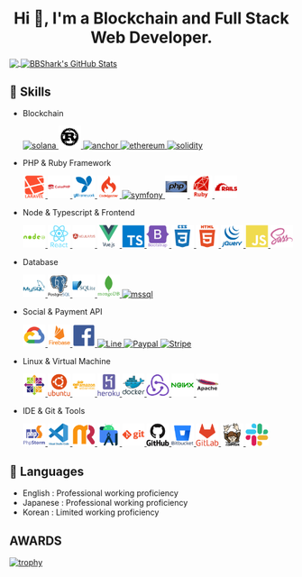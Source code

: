 <h1 align="center">Hi 👋, I'm a Blockchain and Full Stack Web Developer.</h1>
<p>
  <a href="https://github.com/bluestar0505/" >
    <img align="center" src="https://github-readme-stats.vercel.app/api/top-langs/?layout=compact&username=bluestar0505&hide=java,html,php&title_color=ffffff&text_color=c9cacc&icon_color=2bbc8a&bg_color=1d1f21" height="180px"/>
  </a>
  
  <a href="https://github.com/bluestar0505/" >
    <img align="center" src="https://github-readme-stats.vercel.app/api?username=bluestar0505&show_icons=true&line_height=27&count_private=true&title_color=ffffff&text_color=c9cacc&icon_color=2bbc8a&bg_color=1d1f21" alt="BBShark's GitHub Stats" height="180px"/>
  </a>
 </p>  
 
## 🔧 Skills

<ul>
<li> Blockchain
    <p align="left">
        <a href="https://solana.com/" target="_blank" rel="noreferrer"> <img src="https://avatars.githubusercontent.com/u/35608259?s=200&v=4" alt="solana" width="40" height="40"/> </a>
        <a href="https://www.rust-lang.org" target="_blank" rel="noreferrer"> <img src="https://raw.githubusercontent.com/devicons/devicon/master/icons/rust/rust-plain.svg" alt="rust" width="40" height="40"/> </a>
        <a href="https://project-serum.github.io/anchor/" target="_blank" rel="noreferrer"> <img src="https://camo.githubusercontent.com/0542190d13e5a50f7d601abc4bfde84cf02af2ca786af519e78411f43f3ca9c0/68747470733a2f2f6d656469612e646973636f72646170702e6e65742f6174746163686d656e74732f3831333434343531343934393130333635382f3839303237383532303535333630333039322f6578706f72742e706e673f77696474683d373436266865696768743d373436" alt="anchor" width="40" height="40"/> </a>
        <a href="https://ethers.org/" target="_blank" rel="noreferrer"> <img src="https://icons.iconarchive.com/icons/cjdowner/cryptocurrency-flat/256/Ethereum-ETH-icon.png" alt="ethereum" width="40" height="40"/> </a>
        <a href="https://docs.soliditylang.org/" target="_blank" rel="noreferrer"> <img src="https://docs.soliditylang.org/en/v0.8.10/_static/logo.svg" alt="solidity" width="40" height="40"/> </a>
    </p>
</li>

<li> PHP & Ruby Framework
    <p align="left">
        <a href="https://laravel.com/" target="_blank" rel="noreferrer"><img src="https://raw.githubusercontent.com/devicons/devicon/master/icons/laravel/laravel-plain-wordmark.svg" alt="laravel" width="40" height="40"/> </a>
        <a href="https://cakephp.org/" target="_blank" rel="noreferrer"><img src="https://raw.githubusercontent.com/devicons/devicon/master/icons/cakephp/cakephp-plain-wordmark.svg" alt="cakephp" width="40" height="40"/> </a>
        <a href="https://www.yiiframework.com/" target="_blank" rel="noreferrer"><img src="https://raw.githubusercontent.com/devicons/devicon/master/icons/yii/yii-plain-wordmark.svg" alt="yii" width="40" height="40"/> </a>
        <a href="https://codeigniter.com//" target="_blank" rel="noreferrer"><img src="https://raw.githubusercontent.com/devicons/devicon/master/icons/codeigniter/codeigniter-plain-wordmark.svg" alt="codeigniter" width="40" height="40"/> </a>
        <a href="https://symfony.com" target="_blank" rel="noreferrer"> <img src="https://symfony.com/logos/symfony_black_03.svg" alt="symfony" width="40" height="40"/> </a>
        <a href="https://www.php.net" target="_blank" rel="noreferrer"> <img src="https://raw.githubusercontent.com/devicons/devicon/master/icons/php/php-original.svg" alt="php" width="40" height="40"/> </a>
        <a href="https://www.ruby-lang.org" target="_blank" rel="noreferrer"><img src="https://raw.githubusercontent.com/devicons/devicon/master/icons/ruby/ruby-plain-wordmark.svg" alt="ruby" width="40" height="40"/> </a>
        <a href="https://rubyonrails.org/" target="_blank" rel="noreferrer"><img src="https://raw.githubusercontent.com/devicons/devicon/master/icons/rails/rails-plain-wordmark.svg" alt="Ruby on Rails" width="40" height="40"/> </a>
    </p>
</li>

<li> Node & Typescript & Frontend
    <p align="left">
        <a href="https://nodejs.org" target="_blank" rel="noreferrer"> <img src="https://raw.githubusercontent.com/devicons/devicon/master/icons/nodejs/nodejs-plain-wordmark.svg" alt="nodejs" width="40" height="40"/> </a>
        <a href="https://reactjs.org/" target="_blank" rel="noreferrer"> <img src="https://raw.githubusercontent.com/devicons/devicon/master/icons/react/react-original-wordmark.svg" alt="react" width="40" height="40"/> </a>
        <a href="https://ubuntu.com" target="_blank" rel="noreferrer"> <img src="https://raw.githubusercontent.com/devicons/devicon/master/icons/angularjs/angularjs-plain-wordmark.svg" alt="ubuntu" width="40" height="40"/> </a>
        <a href="https://vuejs.org/" target="_blank" rel="noreferrer"><img src="https://raw.githubusercontent.com/devicons/devicon/master/icons/vuejs/vuejs-original-wordmark.svg" alt="vuejs" width="40" height="40"/> </a>
        <a href="https://www.typescriptlang.org/" target="_blank" rel="noreferrer"> <img src="https://raw.githubusercontent.com/devicons/devicon/master/icons/typescript/typescript-original.svg" alt="typescript" width="40" height="40"/> </a>
        <a href="https://getbootstrap.com" target="_blank" rel="noreferrer"> <img src="https://raw.githubusercontent.com/devicons/devicon/master/icons/bootstrap/bootstrap-plain-wordmark.svg" alt="bootstrap" width="40" height="40"/> </a>
        <a href="https://www.w3schools.com/css/" target="_blank" rel="noreferrer"> <img src="https://raw.githubusercontent.com/devicons/devicon/master/icons/css3/css3-plain-wordmark.svg" alt="css3" width="40" height="40"/> </a>
        <a href="https://www.w3.org/html/" target="_blank" rel="noreferrer"> <img src="https://raw.githubusercontent.com/devicons/devicon/master/icons/html5/html5-plain-wordmark.svg" alt="html5" width="40" height="40"/> </a>
        <a href="https://jquery.com/" target="_blank" rel="noreferrer"> <img src="https://raw.githubusercontent.com/devicons/devicon/master/icons/jquery/jquery-plain-wordmark.svg" alt="jquery" width="40" height="40"/> </a>
        <a href="https://developer.mozilla.org/en-US/docs/Web/JavaScript" target="_blank" rel="noreferrer"> <img src="https://raw.githubusercontent.com/devicons/devicon/master/icons/javascript/javascript-plain.svg" alt="javascript" width="40" height="40"/> </a>
        <a href="https://sass-lang.com" target="_blank" rel="noreferrer"> <img src="https://raw.githubusercontent.com/devicons/devicon/master/icons/sass/sass-original.svg" alt="sass" width="40" height="40"/> </a>
    </p>
</li>

<li> Database
    <p align="left">
        <a href="https://www.mysql.com/" target="_blank" rel="noreferrer"> <img src="https://raw.githubusercontent.com/devicons/devicon/master/icons/mysql/mysql-plain-wordmark.svg" alt="mysql" width="40" height="40"/> </a>
        <a href="https://www.postgresql.org" target="_blank" rel="noreferrer"> <img src="https://raw.githubusercontent.com/devicons/devicon/master/icons/postgresql/postgresql-original-wordmark.svg" alt="postgresql" width="40" height="40"/> </a>
        <a href="https://www.sqlite.org/" target="_blank" rel="noreferrer"> <img src="https://raw.githubusercontent.com/devicons/devicon/master/icons/sqlite/sqlite-original-wordmark.svg" alt="sqlite" width="40" height="40"/> </a>
        <a href="https://www.mongodb.com/" target="_blank" rel="noreferrer"> <img src="https://raw.githubusercontent.com/devicons/devicon/master/icons/mongodb/mongodb-plain-wordmark.svg" alt="mongodb" width="40" height="40"/> </a>
        <a href="https://www.microsoft.com/en-us/sql-server" target="_blank" rel="noreferrer"> <img src="https://www.svgrepo.com/show/303229/microsoft-sql-server-logo.svg" alt="mssql" width="40" height="40"/> </a>
    </p>
</li>

<li> Social & Payment API
    <p align="left">
        <a href="https://console.cloud.google.com/" target="_blank" rel="noreferrer"> <img src="https://raw.githubusercontent.com/devicons/devicon/master/icons/googlecloud/googlecloud-original.svg" alt="Facebook" width="40" height="40"/> </a>
        <a href="https://firebase.google.com/" target="_blank" rel="noreferrer"> <img src="https://raw.githubusercontent.com/devicons/devicon/master/icons/firebase/firebase-plain-wordmark.svg" alt="Firebase" width="40" height="40"/> </a>
        <a href="https://developers.facebook.com/" target="_blank" rel="noreferrer"> <img src="https://raw.githubusercontent.com/devicons/devicon/master/icons/facebook/facebook-original.svg" alt="Facebook" width="40" height="40"/> </a>
        <a href="https://developers.line.biz" target="_blank" rel="noreferrer"> <img src="https://line.me/static/c5bc5abac963fd619ec6d22240641a90/621c6/icon-line.png" alt="Line" width="40" height="40"/> </a>
        <a href="https://developer.paypal.com/home/" target="_blank" rel="noreferrer"> <img src="https://www.paypalobjects.com/webstatic/developer/favicons/pp64.png" alt="Paypal" width="40" height="40"/> </a>
        <a href="https://stripe.dev" target="_blank" rel="noreferrer"> <img src="https://stripe.dev/images/stripe-logo.svg" alt="Stripe" width="40" height="40"/> </a>
    </p>
</li>

<li> Linux & Virtual Machine
    <p align="left">
        <a href="https://www.centos.org" target="_blank" rel="noreferrer"> <img src="https://raw.githubusercontent.com/devicons/devicon/master/icons/centos/centos-original.svg" alt="centos" width="40" height="40"/> </a>
        <a href="https://ubuntu.com" target="_blank" rel="noreferrer"> <img src="https://raw.githubusercontent.com/devicons/devicon/master/icons/ubuntu/ubuntu-plain-wordmark.svg" alt="ubuntu" width="40" height="40"/> </a>
        <a href="https://aws.amazon.com" target="_blank" rel="noreferrer"> <img src="https://raw.githubusercontent.com/devicons/devicon/master/icons/amazonwebservices/amazonwebservices-plain-wordmark.svg" alt="Amazon Web Services" width="40" height="40"/> </a>
        <a href="https://heroku.com/apps" target="_blank" rel="noreferrer"> <img src="https://raw.githubusercontent.com/devicons/devicon/master/icons/heroku/heroku-plain-wordmark.svg" alt="heroku" width="40" height="40"/> </a>
        <a href="https://www.docker.com/" target="_blank" rel="noreferrer"> <img src="https://raw.githubusercontent.com/devicons/devicon/master/icons/docker/docker-original-wordmark.svg" alt="docker" width="40" height="40"/> </a>
        <a href="https://redux.js.org" target="_blank" rel="noreferrer"> <img src="https://raw.githubusercontent.com/devicons/devicon/master/icons/redux/redux-original.svg" alt="redux" width="40" height="40"/> </a>
        <a href="https://www.nginx.com" target="_blank" rel="noreferrer"> <img src="https://raw.githubusercontent.com/devicons/devicon/master/icons/nginx/nginx-original.svg" alt="nginx" width="40" height="40"/> </a>
        <a href="https://httpd.apache.org/" target="_blank" rel="noreferrer"> <img src="https://raw.githubusercontent.com/devicons/devicon/master/icons/apache/apache-original-wordmark.svg" alt="apache" width="40" height="40"/> </a>
    </p>
</li>

<li> IDE & Git & Tools
    <p align="left">
        <a href="https://www.jetbrains.com/phpstorm/" target="_blank" rel="noreferrer"> <img src="https://raw.githubusercontent.com/devicons/devicon/master/icons/phpstorm/phpstorm-original-wordmark.svg" alt="phpstorm" width="40" height="40"/> </a>
        <a href="https://code.visualstudio.com/" target="_blank" rel="noreferrer"> <img src="https://raw.githubusercontent.com/devicons/devicon/master/icons/vscode/vscode-original-wordmark.svg" alt="vscode" width="40" height="40"/> </a>
        <a href="https://www.jetbrains.com/ruby/" target="_blank" rel="noreferrer"> <img src="https://raw.githubusercontent.com/devicons/devicon/master/icons/rubymine/rubymine-original.svg" alt="rubymine" width="40" height="40"/> </a>
        <a href="https://developer.android.com/studio" target="_blank" rel="noreferrer"> <img src="https://raw.githubusercontent.com/devicons/devicon/master/icons/androidstudio/androidstudio-original.svg" alt="Android Studio" width="40" height="40"/> </a>
        <a href="https://git-scm.com/" target="_blank" rel="noreferrer"> <img src="https://raw.githubusercontent.com/devicons/devicon/master/icons/git/git-plain-wordmark.svg" alt="git" width="40" height="40"/> </a>
        <a href="https://github.com" target="_blank" rel="noreferrer"> <img src="https://raw.githubusercontent.com/devicons/devicon/master/icons/github/github-original-wordmark.svg" alt="github" width="40" height="40"/> </a>
        <a href="https://bitbucket.org" target="_blank" rel="noreferrer"> <img src="https://raw.githubusercontent.com/devicons/devicon/master/icons/bitbucket/bitbucket-original-wordmark.svg" alt="bitbucket" width="40" height="40"/> </a>
        <a href="https://gitlab.com" target="_blank" rel="noreferrer"> <img src="https://raw.githubusercontent.com/devicons/devicon/master/icons/gitlab/gitlab-plain-wordmark.svg" alt="gitlab" width="40" height="40"/> </a>
        <a href="https://getcomposer.org/" target="_blank" rel="noreferrer"> <img src="https://raw.githubusercontent.com/devicons/devicon/master/icons/composer/composer-original.svg" alt="composer" width="40" height="40"/> </a>
        <a href="https://slack.com/" target="_blank" rel="noreferrer"> <img src="https://raw.githubusercontent.com/devicons/devicon/master/icons/slack/slack-original.svg" alt="slack" width="40" height="40"/> </a>
    </p>
</li>
</ul>

## 📖 Languages
<ul>
    <li>English : Professional working proficiency</li>
    <li>Japanese : Professional working proficiency</li>
    <li>Korean : Limited working proficiency</li>
</ul>


## AWARDS  

[![trophy](https://github-profile-trophy.vercel.app/?username=bluestar0505)](https://github.com/bluestar0505)  

  
